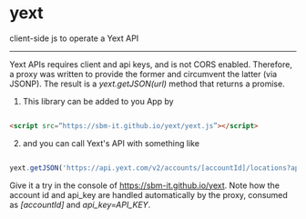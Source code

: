 # yext
client-side js to operate a Yext API

___

Yext APIs requires client and api keys, and is not CORS enabled. Therefore, a proxy was written to provide the former and circumvent the latter (via  JSONP). The result is a <i>yext.getJSON(url)</i> method that returns a promise.

1. This library can be added to you App by 

```html

<script src=“https://sbm-it.github.io/yext/yext.js”></script>


```

2. and you can call Yext's API with something like

```javascript

yext.getJSON('https://api.yext.com/v2/accounts/[accountId]/locations?api_key=API_KEY&v=20170710').then(function(x){console.log('data retrieved:',x)})


```

Give it a try in the console of https://sbm-it.github.io/yext. Note how the account id and api_key are handled automatically by the proxy, consumed as <i>[accountId]</i> and <i>api_key=API_KEY</i>.